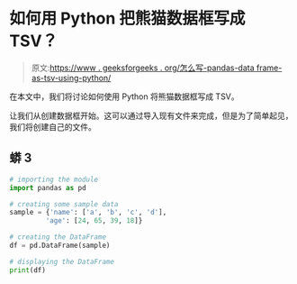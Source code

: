 # 如何用 Python 把熊猫数据框写成 TSV？

> 原文:[https://www . geeksforgeeks . org/怎么写-pandas-data frame-as-tsv-using-python/](https://www.geeksforgeeks.org/how-to-write-pandas-dataframe-as-tsv-using-python/)

在本文中，我们将讨论如何使用 Python 将熊猫数据框写成 TSV。

让我们从创建数据框开始。这可以通过导入现有文件来完成，但是为了简单起见，我们将创建自己的文件。

## 蟒 3

```py
# importing the module
import pandas as pd

# creating some sample data
sample = {'name': ['a', 'b', 'c', 'd'],
         'age': [24, 65, 39, 18]}

# creating the DataFrame
df = pd.DataFrame(sample)

# displaying the DataFrame
print(df)
```